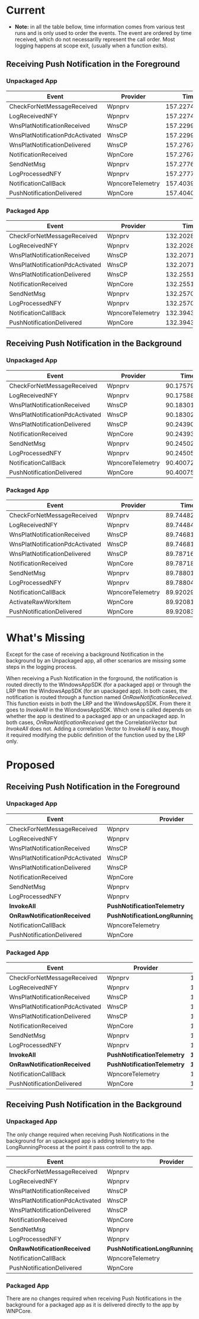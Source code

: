 # Current
* **Note:** in all the table bellow, time information comes from various test runs and is only used to order the events. The event are ordered by time received, which do not necessarilly represent the call order. Most logging happens at scope exit, (usually when a function exits).
## Receiving Push Notification in the Foreground
### Unpackaged App
Event | Provider | Time
--- | --- | ---
CheckForNetMessageReceived | Wpnprv | 157.227430600
LogReceivedNFY | Wpnprv | 157.227467300
WnsPlatNotificationReceived | WnsCP | 157.229970500
WnsPlatNotificationPdcActivated | WnsCP | 157.229973200
WnsPlatNotificationDelivered | WnsCP | 157.276754000
NotificationReceived | WpnCore | 157.276773600
SendNetMsg | Wpnprv | 157.277694800
LogProcessedNFY | Wpnprv | 157.277766700
NotificationCallBack | WpncoreTelemetry | 157.403984300
PushNotificationDelivered | WpnCore | 157.404006100

### Packaged App
Event | Provider | Time
--- | --- | ---
CheckForNetMessageReceived | Wpnprv | 132.202804500
LogReceivedNFY | Wpnprv | 132.202861000
WnsPlatNotificationReceived | WnsCP | 132.207177100
WnsPlatNotificationPdcActivated | WnsCP | 132.207180300
WnsPlatNotificationDelivered | WnsCP | 132.255116300
NotificationReceived | WpnCore | 132.255136200
SendNetMsg | Wpnprv | 132.257037800
LogProcessedNFY | Wpnprv | 132.257064400
NotificationCallBack | WpncoreTelemetry | 132.394308200
PushNotificationDelivered | WpnCore | 132.394327800

## Receiving Push Notification in the Background
### Unpackaged App
Event | Provider | Time
--- | --- | ---
CheckForNetMessageReceived | Wpnprv | 90.175799100
LogReceivedNFY | Wpnprv | 90.175884700
WnsPlatNotificationReceived | WnsCP | 90.183019100
WnsPlatNotificationPdcActivated | WnsCP | 90.183024300
WnsPlatNotificationDelivered | WnsCP | 90.243906000
NotificationReceived | WpnCore | 90.243932700
SendNetMsg | Wpnprv | 90.245027100
LogProcessedNFY | Wpnprv | 90.245056900
NotificationCallBack | WpncoreTelemetry | 90.400729900
PushNotificationDelivered | WpnCore | 90.400757000

### Packaged App
Event | Provider | Time
--- | --- | ---
CheckForNetMessageReceived | Wpnprv | 89.744820000
LogReceivedNFY | Wpnprv | 89.744842400
WnsPlatNotificationReceived | WnsCP | 89.746812400
WnsPlatNotificationPdcActivated | WnsCP | 89.746813900
WnsPlatNotificationDelivered | WnsCP | 89.787161800
NotificationReceived | WpnCore | 89.787181700
SendNetMsg | Wpnprv | 89.788013200
LogProcessedNFY | Wpnprv | 89.788040700
NotificationCallBack | WpncoreTelemetry | 89.920292200
ActivateRawWorkItem | WpnCore | 89.920816900
PushNotificationDelivered | WpnCore | 89.920836200

# What's Missing
Except for the case of receiving a background Notification in the background by an Unpackaged app, all other scenarios are missing some steps in the logging process.

When receiving a Push Notification in the forground, the notification is routed directly to the WIndowsAppSDK (for a packaged app) or through the LRP then the WindowsAppSDK (for an upackaged app).
In both cases, the notification is routed through a function named *OnRawNotificationReceived*.
This function exists in both the LRP and the WindowsAppSDK.
From there it goes to *InvokeAll* in the WiondowsAppSDK.
Which one is called depends on whether the app is destined to a packaged app or an unpackaged app.
In both cases, *OnRawNotificationReceived* get the CorrelationVector but *InvokeAll* does not.
Adding a correlation Vector to *InvokeAll* is easy, though it required modifying the public definition of the function used by the LRP only.

# Proposed
## Receiving Push Notification in the Foreground
### Unpackaged App
Event | Provider | Time
--- | --- | ---
CheckForNetMessageReceived | Wpnprv | 157.227430600
LogReceivedNFY | Wpnprv | 157.227467300
WnsPlatNotificationReceived | WnsCP | 157.229970500
WnsPlatNotificationPdcActivated | WnsCP | 157.229973200
WnsPlatNotificationDelivered | WnsCP | 157.276754000
NotificationReceived | WpnCore | 157.276773600
SendNetMsg | Wpnprv | 157.277694800
LogProcessedNFY | Wpnprv | 157.277766700
**InvokeAll** | **PushNotificationTelemetry** | **157.403734700**
**OnRawNotificationReceived** | **PushNotificationLongRunningTaskTelemetry** | **157.403776100**
NotificationCallBack | WpncoreTelemetry | 157.403984300
PushNotificationDelivered | WpnCore | 157.404006100

### Packaged App
Event | Provider | Time
--- | --- | ---
CheckForNetMessageReceived | Wpnprv | 132.202804500
LogReceivedNFY | Wpnprv | 132.202861000
WnsPlatNotificationReceived | WnsCP | 132.207177100
WnsPlatNotificationPdcActivated | WnsCP | 132.207180300
WnsPlatNotificationDelivered | WnsCP | 132.255116300
NotificationReceived | WpnCore | 132.255136200
SendNetMsg | Wpnprv | 132.257037800
LogProcessedNFY | Wpnprv | 132.257064400
**InvokeAll** | **PushNotificationTelemetry** | **132.394107400**
**OnRawNotificationReceived** | **PushNotificationTelemetry** | **132.394111800**
NotificationCallBack | WpncoreTelemetry | 132.394308200
PushNotificationDelivered | WpnCore | 132.394327800

## Receiving Push Notification in the Background
### Unpackaged App
The only change required when receiving Push Notifications in the background for an upackaged app is adding telemetry to the LongRunningProcess at the point it pass controll to the app.

Event | Provider | Time
--- | --- | ---
CheckForNetMessageReceived | Wpnprv | 90.175799100
LogReceivedNFY | Wpnprv | 90.175884700
WnsPlatNotificationReceived | WnsCP | 90.183019100
WnsPlatNotificationPdcActivated | WnsCP | 90.183024300
WnsPlatNotificationDelivered | WnsCP | 90.243906000
NotificationReceived | WpnCore | 90.243932700
SendNetMsg | Wpnprv | 90.245027100
LogProcessedNFY | Wpnprv | 90.245056900
**OnRawNotificationReceived** | **PushNotificationLongRunningTaskTelemetry** | **90.400255200**
NotificationCallBack | WpncoreTelemetry | 90.400729900
PushNotificationDelivered | WpnCore | 90.400757000

### Packaged App
There are no changes required when receiving Push Notifications in the background for a packaged app as it is delivered directly to the app by WNPCore.